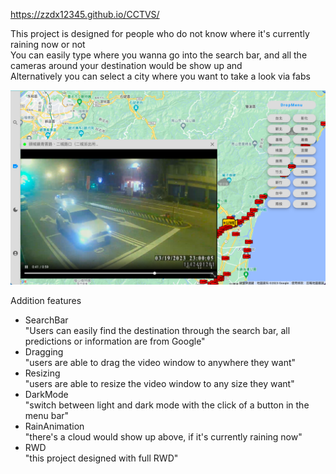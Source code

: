 https://zzdx12345.github.io/CCTVS/

This project is designed for people who do not know where it's currently raining now or not<br>
You can easily type where you wanna go into the search bar, and all the cameras around your destination
would be show up and<br>
Alternatively you can select a city where you want to take a look via fabs<br>

![Image text](./screen-shot.png)


Addition features

* SearchBar<br>
    "Users can easily find the destination through the search bar, all predictions or information are from Google"
* Dragging<br>
    "users are able to drag the video window to anywhere they want"
* Resizing<br>
    "users are able to resize the video window to any size they want"
* DarkMode<br>
    "switch between light and dark mode with the click of a button in the menu bar"
* RainAnimation<br>
    "there's a cloud would show up above, if it's currently raining now"
* RWD<br>
    "this project designed with full RWD"